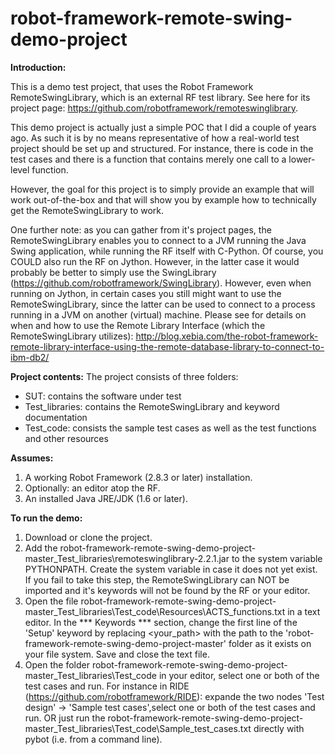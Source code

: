 # robot-framework-remote-swing-demo-project

<b>Introduction:</b>

This is a demo test project, that uses the Robot Framework RemoteSwingLibrary, which is an external RF test library. See here for its project page: https://github.com/robotframework/remoteswinglibrary.

This demo project is actually just a simple POC that I did a couple of years ago. As such it is by no means representative of how a real-world test project should be set up and structured. For instance, there is code in the test cases and there is a function that contains merely one call to a lower-level function.

However, the goal for this project is to simply provide an example that will work out-of-the-box and that will show you by example how to technically get the RemoteSwingLibrary to work.

One further note: as you can gather from it's project pages, the RemoteSwingLibrary enables you to connect to a JVM running the Java Swing application, while running the RF itself with C-Python. Of course, you COULD also run the RF on Jython. However, in the latter case it would probably be better to simply use the SwingLibrary (https://github.com/robotframework/SwingLibrary). However, even when running on Jython, in certain cases you still might want to use the RemoteSwingLibrary, since the latter can be used to connect to a process running in a JVM on another (virtual) machine. Please see for details on when and how to use the Remote Library Interface (which the RemoteSwingLibrary utilizes): http://blog.xebia.com/the-robot-framework-remote-library-interface-using-the-remote-database-library-to-connect-to-ibm-db2/

<b>Project contents:</b>
The project consists of three folders:
- SUT: contains the software under test
- Test_libraries: contains the RemoteSwingLibrary and keyword documentation
- Test_code: consists the sample test cases as well as the test functions and other resources

<b>Assumes:</b>

1. A working Robot Framework (2.8.3 or later) installation.
2. Optionally: an editor atop the RF.
3. An installed Java JRE/JDK (1.6 or later).

<b>To run the demo:</b>

1. Download or clone the project.
2. Add the robot-framework-remote-swing-demo-project-master\_Test_libraries\remoteswinglibrary-2.2.1.jar to the system variable PYTHONPATH. Create the system variable in case it does not yet exist. If you fail to take this step, the RemoteSwingLibrary can NOT be imported and it's keywords will not be found by the RF or your editor.
3. Open the file robot-framework-remote-swing-demo-project-master\_Test_libraries\Test_code\Resources\ACTS_functions.txt in a text editor. In the *** Keywords *** section, change the first line of the 'Setup' keyword by replacing <your_path> with the path to the 'robot-framework-remote-swing-demo-project-master' folder as it exists on your file system. Save and close the text file.
3. Open the folder robot-framework-remote-swing-demo-project-master\_Test_libraries\Test_code in your editor, select one or both of the test cases and run. For instance in RIDE (https://github.com/robotframework/RIDE): expande the two nodes 'Test design' -> 'Sample test cases',select one or both of the test cases and run. OR just run the robot-framework-remote-swing-demo-project-master\_Test_libraries\Test_code\Sample_test_cases.txt directly with pybot (i.e. from a command line).
